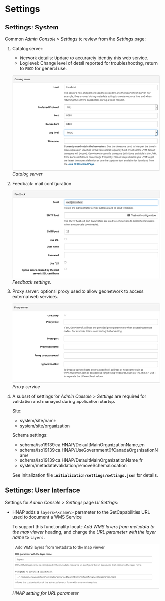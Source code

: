 # Settings

## Settings: System

Common *Admin Console > Settings* to review from the *Settings* page:

1.  Catalog server:

    -   Network details: Update to accurately identify this web service.
    -   Log level: Change level of detail reported for troubleshooting,
        return to `PROD` for general use.

    ![](img/catalog_server.png)
    *Catalog server*

2.  Feedback: mail configuration

    ![](img/feedback.png)
    *Feedback settings.*

3.  Proxy server: optional proxy used to allow geonetwork to access
    external web services.

    ![](img/proxy.png)
    *Proxy service*

4.  A subset of settings for *Admin Console > Settings*
    are required for validation and managed during application startup.

    Site:

    -   system/site/name
    -   system/site/organization

    Schema settings:

    -   schema/iso19139.ca.HNAP/DefaultMainOrganizationName_en
    -   schema/iso19139.ca.HNAP/UseGovernmentOfCanadaOrganisationName
    -   schema/iso19139.ca.HNAP/DefaultMainOrganizationName_fr
    -   system/metadata/validation/removeSchemaLocation

    See initialization file **`initialization/settings/settings.json`** for details.

## Settings: User Interface

Settings for  *Admin Console > Settings* page *UI Settings*:

-   HNAP adds a `layers=\<name\>` parameter to the GetCapabilities URL used to document a WMS Service

    To support this functionality locate
    *Add WMS layers from metadata to the map viewer* heading, and change the
    *URL parameter with the layer name* to `layers`.

    ![](img/wms-url-param-setting.png)
    *HNAP setting for URL parameter*
